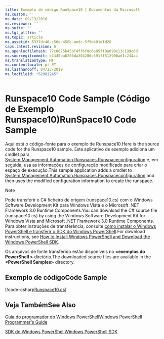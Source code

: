 ```yaml
---
title: Exemplo de código RunSpace10 | Documentos da Microsoft
ms.custom: ''
ms.date: 09/13/2016
ms.reviewer: ''
ms.suite: ''
ms.tgt_pltfrm: ''
ms.topic: article
ms.assetid: 5337dc40-c56e-458b-aedc-5f5d401dfd28
caps.latest.revision: 6
ms.openlocfilehash: 77c0675b45bf4ff6f8c6a85ff9a090c13c199c6d
ms.sourcegitcommit: e7445ba8203da304286c591ff513900ad1c244a4
ms.translationtype: MT
ms.contentlocale: pt-PT
ms.lasthandoff: 04/23/2019
ms.locfileid: "62081245"
---
```

# <a name="runspace10-code-sample"></a><span data-ttu-id="000db-102">Runspace10 Code Sample (Código de Exemplo Runspace10)</span><span class="sxs-lookup"><span data-stu-id="000db-102">RunSpace10 Code Sample</span></span>

<span data-ttu-id="000db-103">Aqui está o código-fonte para o exemplo de Runspace10.</span><span class="sxs-lookup"><span data-stu-id="000db-103">Here is the source code for the Runspace10 sample.</span></span> <span data-ttu-id="000db-104">Este aplicativo de exemplo adiciona um cmdlet para [System.Management.Automation.Runspaces.Runspaceconfiguration](/dotnet/api/System.Management.Automation.Runspaces.RunspaceConfiguration) e, em seguida, usa as informações de configuração modificado para criar o espaço de execução.</span><span class="sxs-lookup"><span data-stu-id="000db-104">This sample application adds a cmdlet to [System.Management.Automation.Runspaces.Runspaceconfiguration](/dotnet/api/System.Management.Automation.Runspaces.RunspaceConfiguration) and then uses the modified configuration information to create the runspace.</span></span>

> [!NOTE]
> <span data-ttu-id="000db-105">Pode transferir o C# ficheiro de origem (runspace10.cs) com o Windows Software Development Kit para Windows Vista e o Microsoft .NET Framework 3.0 Runtime Components.</span><span class="sxs-lookup"><span data-stu-id="000db-105">You can download the C# source file (runspace10.cs) by using the Windows Software Development Kit for Windows Vista and Microsoft .NET Framework 3.0 Runtime Components.</span></span> <span data-ttu-id="000db-106">Para obter instruções de transferência, consulte [como instalar o Windows PowerShell e transferir o SDK do Windows PowerShell](/powershell/developer/installing-the-windows-powershell-sdk).</span><span class="sxs-lookup"><span data-stu-id="000db-106">For download instructions, see [How to Install Windows PowerShell and Download the Windows PowerShell SDK](/powershell/developer/installing-the-windows-powershell-sdk).</span></span>
>
> <span data-ttu-id="000db-107">Os arquivos de fonte transferido estão disponíveis no  **\<exemplos do PowerShell >** diretório.</span><span class="sxs-lookup"><span data-stu-id="000db-107">The downloaded source files are available in the **\<PowerShell Samples>** directory.</span></span>

## <a name="code-sample"></a><span data-ttu-id="000db-108">Exemplo de código</span><span class="sxs-lookup"><span data-stu-id="000db-108">Code Sample</span></span>

[!code-csharp[Runspace10.cs](../../powershell-sdk-samples/SDK-2.0/csharp/Runspace10/Runspace10.cs#L11-L118 "Runspace10.cs")]

## <a name="see-also"></a><span data-ttu-id="000db-109">Veja Também</span><span class="sxs-lookup"><span data-stu-id="000db-109">See Also</span></span>

[<span data-ttu-id="000db-110">Guia do programador do Windows PowerShell</span><span class="sxs-lookup"><span data-stu-id="000db-110">Windows PowerShell Programmer's Guide</span></span>](./windows-powershell-programmer-s-guide.md)

[<span data-ttu-id="000db-111">SDK do Windows PowerShell</span><span class="sxs-lookup"><span data-stu-id="000db-111">Windows PowerShell SDK</span></span>](../windows-powershell-reference.md)